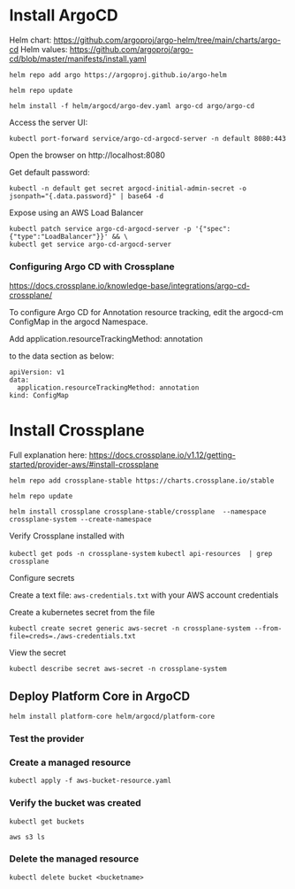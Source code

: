 # Install ArgoCD

Helm chart: https://github.com/argoproj/argo-helm/tree/main/charts/argo-cd
Helm values: https://github.com/argoproj/argo-cd/blob/master/manifests/install.yaml

`helm repo add argo https://argoproj.github.io/argo-helm`

`helm repo update`

`helm install -f helm/argocd/argo-dev.yaml argo-cd argo/argo-cd`


Access the server UI:

`kubectl port-forward service/argo-cd-argocd-server -n default 8080:443`

Open the browser on http://localhost:8080 

Get default password:

`kubectl -n default get secret argocd-initial-admin-secret -o jsonpath="{.data.password}" | base64 -d`


Expose using an AWS Load Balancer

```
kubectl patch service argo-cd-argocd-server -p '{"spec":{"type":"LoadBalancer"}}' && \
kubectl get service argo-cd-argocd-server
```

### Configuring Argo CD with Crossplane

https://docs.crossplane.io/knowledge-base/integrations/argo-cd-crossplane/

To configure Argo CD for Annotation resource tracking, edit the argocd-cm ConfigMap in the argocd Namespace. 

Add application.resourceTrackingMethod: annotation

to the data section as below:

```
apiVersion: v1
data:
  application.resourceTrackingMethod: annotation
kind: ConfigMap
```
# Install Crossplane

Full explanation here:
https://docs.crossplane.io/v1.12/getting-started/provider-aws/#install-crossplane


`helm repo add crossplane-stable https://charts.crossplane.io/stable`

`helm repo update`

`helm install crossplane crossplane-stable/crossplane  --namespace crossplane-system --create-namespace`

Verify Crossplane installed with 

`kubectl get pods -n crossplane-system`
`kubectl api-resources  | grep crossplane`


Configure secrets

Create a text file: `aws-credentials.txt` with your AWS account credentials

Create a kubernetes secret from the file

`kubectl create secret generic aws-secret -n crossplane-system --from-file=creds=./aws-credentials.txt`


View the secret

`kubectl describe secret aws-secret -n crossplane-system`

## Deploy Platform Core in ArgoCD

`helm install platform-core helm/argocd/platform-core`

### Test the provider

### Create a managed resource 

`kubectl apply -f aws-bucket-resource.yaml`

### Verify the bucket was created

`kubectl get buckets`

`aws s3 ls`

### Delete the managed resource

`kubectl delete bucket <bucketname>`